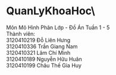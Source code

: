# QuanLyKhoaHoc\
Môn Mô Hình Phân Lớp - Đồ Án Tuần 1 - 5\
Thành viên:\
  3120410219 Đỗ Liên Hưng\
  3120410336 Trần Giang Nam \
  3120410321 Lâm Chí Minh \
  3120410189 Nguyễn Hữu Huân\
  3120410199 Châu Thế Gia Huy
